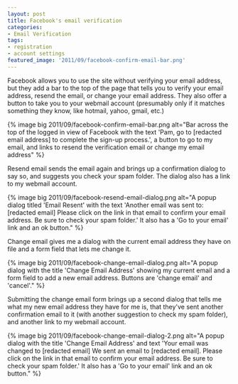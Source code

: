 ```yaml
---
layout: post
title: Facebook's email verification
categories:
- Email Verification
tags:
- registration
- account settings
featured_image: '2011/09/facebook-confirm-email-bar.png'
---
```

Facebook allows you to use the site without verifying your email address, but they add a bar to the top of the page that tells you to verify your email address, resend the email, or change your email address. They also offer a button to take you to your webmail account (presumably only if it matches something they know, like hotmail, yahoo, gmail, etc.)

{% image big 2011/09/facebook-confirm-email-bar.png alt="Bar across the top of the logged in view of Facebook with the text 'Pam, go to [redacted email address] to complete the sign-up process.', a button to go to my email, and links to resend the verification email or change my email address" %}

Resend email sends the email again and brings up a confirmation dialog to say so, and suggests you check your spam folder. The dialog also has a link to my webmail account.

{% image big 2011/09/facebook-resend-email-dialog.png alt="A popup dialog titled 'Email Resent' with the text 'Another email was sent to: [redacted email] Please click on the link in that email to confirm your email address. Be sure to check your spam folder.' It also has a 'Go to your email' link and an ok button." %}

Change email gives me a dialog with the current email address they have on file and a form field that lets me change it.

{% image big 2011/09/facebook-change-email-dialog.png alt="A popup dialog with the title 'Change Email Address' showing my current email and a form field to add a new email address. Buttons are 'change email' and 'cancel'." %}

Submitting the change email form brings up a second dialog that tells me what my new email address they have for me is, that they've sent another confirmation email to it (with another suggestion to check my spam folder), and another link to my webmail account.

{% image big 2011/09/facebook-change-email-dialog-2.png alt="A popup dialog with the title 'Change Email Address' and text 'Your email was changed to [redacted email] We sent an email to [redacted email]. Please click on the link in that email to confirm your email address. Be sure to check your spam folder.' It also has a 'Go to your email' link and an ok button." %}